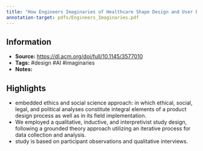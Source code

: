```yaml
---
title: "How Engineers Imaginaries of Healthcare Shape Design and User Engagement"
annotation-target: pdfs/Engineers_Imaginaries.pdf
---
```

## Information
- **Source:** https://dl.acm.org/doi/full/10.1145/3577010
- **Tags:** #design #AI #imaginaries
- **Notes:** 

## Highlights
- embedded ethics and social science approach: in which ethical, social, legal, and political analyses constitute integral elements of a product design process as well as in its field implementation.
- We employed a qualitative, inductive, and interpretivist study design, following a grounded theory approach utilizing an iterative process for data collection and analysis.
- study is based on participant observations and qualitative interviews.